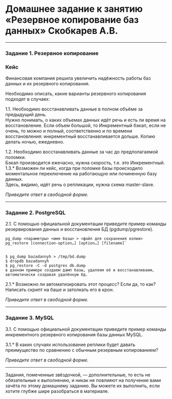 # Домашнее задание к занятию «Резервное копирование баз данных» Скобкарев А.В.

---

### Задание 1. Резервное копирование

### Кейс
Финансовая компания решила увеличить надёжность работы баз данных и их резервного копирования. 

Необходимо описать, какие варианты резервного копирования подходят в случаях: 

1.1. Необходимо восстанавливать данные в полном объёме за предыдущий день.  
Нужно понимать, о каких объемах данных идёт речь и есть ли время на восстановление. Если объем большой, то Инкрементный бэкап, если не очень, то можно и полный, соответственно и по времени восстановления: инкрементный восстанавливается дольше. Копию делать ночью, ежедневно.

1.2. Необходимо восстанавливать данные за час до предполагаемой поломки.  
Бэкап производится ежечасно, нужна скорость, т.е. это Инкрементный.  
1.3.* Возможен ли кейс, когда при поломке базы происходило моментальное переключение на работающую или починенную базу данных.  
Здесь, видимо, идёт речь о репликации, нужна схема master-slave.

*Приведите ответ в свободной форме.*

---

### Задание 2. PostgreSQL

2.1. С помощью официальной документации приведите пример команды резервирования данных и восстановления БД (pgdump/pgrestore).  
```
pg_dump <параметры> <имя базы> > <файл для сохранения копии> 
pg_restore [connection-option…] [option…] [filename]`

  
$ pg_dump bazadannyh > /tmp/bd.dump
$ dropdb bazadannyh  
$ pg_restore -C -d postgres db.dump
в данном примере создаем дамп базы, удаляем её и восстанавливаем, автоматически создавая удалённую бд.
```

2.1.* Возможно ли автоматизировать этот процесс? Если да, то как?  
Написать скрипт на баше и затолкать его в крон.

*Приведите ответ в свободной форме.*

---

### Задание 3. MySQL

3.1. С помощью официальной документации приведите пример команды инкрементного резервного копирования базы данных MySQL. 

3.1.* В каких случаях использование реплики будет давать преимущество по сравнению с обычным резервным копированием?

*Приведите ответ в свободной форме.*

---

Задания, помеченные звёздочкой, — дополнительные, то есть не обязательные к выполнению, и никак не повлияют на получение вами зачёта по этому домашнему заданию. Вы можете их выполнить, если хотите глубже шире разобраться в материале.
